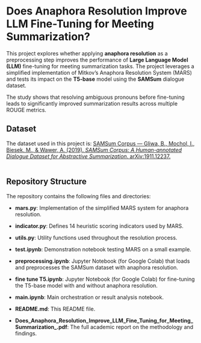 # Does Anaphora Resolution Improve LLM Fine-Tuning for Meeting Summarization?
This project explores whether applying **anaphora resolution** as a preprocessing step improves the performance of **Large Language Model (LLM)** fine-tuning for meeting summarization tasks. The project leverages a simplified implementation of Mitkov’s Anaphora Resolution System (MARS) and tests its impact on the **T5-base** model using the **SAMSum** dialogue dataset.

The study shows that resolving ambiguous pronouns before fine-tuning leads to significantly improved summarization results across multiple ROUGE metrics.

## Dataset
The dataset used in this project is:
[SAMSum Corpus — Gliwa, B., Mochol, I., Biesek, M., & Wawer, A. (2019). *SAMSum Corpus: A Human-annotated Dialogue Dataset for Abstractive Summarization*. arXiv:1911.12237.](https://arxiv.org/abs/1911.12237)<br><br>

## Repository Structure

The repository contains the following files and directories:
- **mars.py**: Implementation of the simplified MARS system for anaphora resolution.

- **indicator.py**: Defines 14 heuristic scoring indicators used by MARS.

- **utils.py**: Utility functions used throughout the resolution process.

- **test.ipynb**: Demonstration notebook testing MARS on a small example.

- **preprocessing.ipynb**: Jupyter Notebook (for Google Colab) that loads and preprocesses the SAMSum dataset with anaphora resolution.

- **fine tune T5.ipynb**: Jupyter Notebook (for Google Colab) for fine-tuning the T5-base model with and without anaphora resolution.

- **main.ipynb**: Main orchestration or result analysis notebook.

- **README.md**: This README file.

- **Does_Anaphora_Resolution_Improve_LLM_Fine_Tuning_for_Meeting_Summarization_.pdf**: The full academic report on the methodology and findings.
 

 